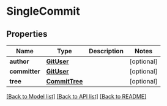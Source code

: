 # SingleCommit

## Properties
Name | Type | Description | Notes
------------ | ------------- | ------------- | -------------
**author** | [**GitUser**](GitUser.md) |  | [optional] 
**committer** | [**GitUser**](GitUser.md) |  | [optional] 
**tree** | [**CommitTree**](CommitTree.md) |  | [optional] 

[[Back to Model list]](../README.md#documentation-for-models) [[Back to API list]](../README.md#documentation-for-api-endpoints) [[Back to README]](../README.md)


